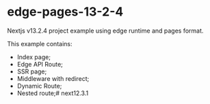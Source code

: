 # edge-pages-13-2-4
Nextjs v13.2.4 project example using edge runtime and pages format.

This example contains:
* Index page;
* Edge API Route;
* SSR page;
* Middleware with redirect;
* Dynamic Route;
* Nested route;# next12.3.1
